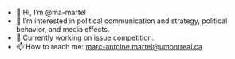 - 👋 Hi, I’m @ma-martel
- 👀 I’m interested in political communication and strategy, political behavior, and media effects. 
- 🌱 Currently working on issue competition.
- 📫 How to reach me: marc-antoine.martel@umontreal.ca

<!---
ma-martel/ma-martel is a ✨ special ✨ repository because its `README.md` (this file) appears on your GitHub profile.
You can click the Preview link to take a look at your changes.
--->
